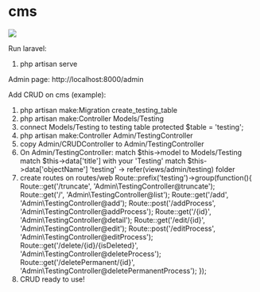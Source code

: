 # cms

<img src="https://preview.ibb.co/dfAEtn/cms.png"></img>

Run laravel:
1. php artisan serve

Admin page:
http://localhost:8000/admin

Add CRUD on cms (example):
1. php artisan make:Migration create_testing_table
2. php artisan make:Controller Models/Testing
3. connect Models/Testing to testing table
   protected $table = 'testing';
1. php artisan make:Controller Admin/TestingController
2. copy Admin/CRUDController to Admin/TestingController
3. On Admin/TestingController:
   match $this->model to Models/Testing
   match $this->data['title'] with your 'Testing'
   match $this->data['objectName'] 'testing' -> refer(views/admin/testing) folder
4. create routes on routes/web
	Route::prefix('testing')->group(function(){
	    Route::get('/truncate', 'Admin\TestingController@truncate');
        Route::get('/', 'Admin\TestingController@list');
        Route::get('/add', 'Admin\TestingController@add');
        Route::post('/addProcess', 'Admin\TestingController@addProcess');
        Route::get('/{id}', 'Admin\TestingController@detail');
        Route::get('/edit/{id}', 'Admin\TestingController@edit');
        Route::post('/editProcess', 'Admin\TestingController@editProcess');
        Route::get('/delete/{id}/{isDeleted}', 'Admin\TestingController@deleteProcess');
        Route::get('/deletePermanent/{id}', 'Admin\TestingController@deletePermanentProcess');
    });
5. CRUD ready to use!
